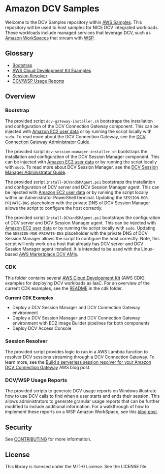 # Amazon DCV Samples

Welcome to the DCV Samples repository within [AWS Samples](https://github.com/aws-samples). This repository will be used to host samples for NICE DCV integrated workloads. These workloads include managed services that leverage DCV, such as [Amazon WorkSpaces](https://aws.amazon.com/workspaces/all-inclusive/) that stream with [WSP](https://docs.aws.amazon.com/workspaces/latest/adminguide/amazon-workspaces-protocols.html). 

## Glossary 
- [Bootstrap](./bootstrap/)
- [AWS Cloud Development Kit Examples](./cdk/)
- [Session Resolver](./session-resolver/)
- [DCV/WSP Usage Reports](./usage-reporting/)

## Overview

### Bootstrap 
The provided script `dcv-gateway-installer.sh` bootstraps the installation and configuration of the DCV Connection Gateway component. This can be injected with [Amazon EC2 user data](https://docs.aws.amazon.com/AWSEC2/latest/UserGuide/user-data.html) or by running the script locally with `sudo`. To read more about the DCV Connection Gateway, see the [DCV Connection Gateway Administrator Guide](https://docs.aws.amazon.com/dcv/latest/gw-admin/what-is-gw.html).

The provided script `dcv-session-manager-installer.sh` bootstraps the installation and configuration of the DCV Session Manager component. This can be injected with [Amazon EC2 user data](https://docs.aws.amazon.com/AWSEC2/latest/UserGuide/user-data.html) or by running the script locally with `sudo`. To read more about DCV Session Manager, see the [DCV Session Manager Administrator Guide](https://docs.aws.amazon.com/dcv/latest/sm-admin/what-is-sm.html).

The provided script `Install-DCVandSMAgent.ps1` bootstraps the installation and configuration of DCV server and DCV Session Manager agent. This can be injected with [Amazon EC2 user data](https://docs.aws.amazon.com/AWSEC2/latest/UserGuide/user-data.html) or by running the script locally within an Administrator PowerShell terminal. Updating the `SESSION-MGR-PRIVATE-DNS` placeholder with the private DNS of DCV Session Manager allows the script to configure the host correctly. 

The provided script `Install-DCVandSMAgent.ps1` bootstraps the configuration of DCV server and DCV Session Manager agent. This can be injected with [Amazon EC2 user data](https://docs.aws.amazon.com/AWSEC2/latest/UserGuide/user-data.html) or by running the script locally with `sudo`. Updating the `SESSION-MGR-PRIVATE-DNS` placeholder with the private DNS of DCV Session Manager allows the script to configure the host correctly. Note, this script will only work on a host that already has DCV server and DCV Session Manager agent installed. It is intended to be used with the Linux-based [AWS Marketplace DCV AMIs](https://aws.amazon.com/marketplace/seller-profile?id=74eff437-1315-4130-8b04-27da3fa01de1). 

### CDK
This folder contains several [AWS Cloud Development Kit](https://aws.amazon.com/cdk/) (AWS CDK) examples for deploying DCV workloads as IaaC. For an overview of the current CDK examples, see the [README](/cdk/README.md) in the cdk folder.

**Current CDK Examples**
- Deploy a DCV Session Manager and DCV Connection Gateway environment
- Deploy a DCV Session Manager and DCV Connection Gateway environment with EC2 Image Builder pipelines for both components
- Deploy DCV Access Console

### Session Resolver
The provided script provides logic to run in a AWS Lambda function to resolver DCV sessions streaming through a DCV Connection Gateway.  To learn more, see the [Build a serverless session resolver for your Amazon DCV Connection Gateway](https://aws.amazon.com/blogs/desktop-and-application-streaming/build-a-serverless-session-resolver-for-your-nice-dcv-connection-gateway/) AWS blog post.

### DCV/WSP Usage Reports 
The provided scripts to generate DCV usage reports on Windows illustrate how to use DCV calls to find when a user starts and ends their session. This allows administrators to generate granular usage reports that can be further modified to include additional information. For a walkthrough of how to implement these reports on a WSP Amazon WorkSpace, see this [blog post](https://aws.amazon.com/blogs/desktop-and-application-streaming/generate-custom-usage-reports-for-amazon-workspaces/).

## Security

See [CONTRIBUTING](CONTRIBUTING.md#security-issue-notifications) for more information.

## License

This library is licensed under the MIT-0 License. See the LICENSE file.
